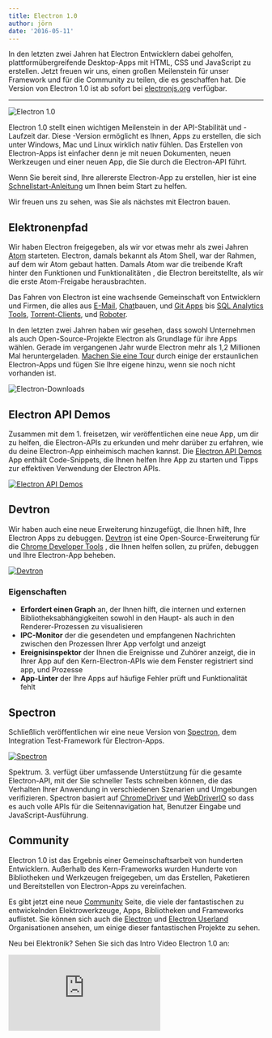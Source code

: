 ```yaml
---
title: Electron 1.0
author: jörn
date: '2016-05-11'
---
```


In den letzten zwei Jahren hat Electron Entwicklern dabei geholfen, plattformübergreifende Desktop-Apps mit HTML, CSS und JavaScript zu erstellen. Jetzt freuen wir uns, einen großen Meilenstein für unser Framework und für die Community zu teilen, die es geschaffen hat. Die Version von Electron 1.0 ist ab sofort bei [electronjs.org](https://electronjs.org) verfügbar.

---

![Electron 1.0](https://cloud.githubusercontent.com/assets/378023/15007352/315f5eea-1213-11e6-984e-21f5dab31267.png)

Electron 1.0 stellt einen wichtigen Meilenstein in der API-Stabilität und -Laufzeit dar. Diese -Version ermöglicht es Ihnen, Apps zu erstellen, die sich unter Windows, Mac und Linux wirklich nativ fühlen. Das Erstellen von Electron-Apps ist einfacher denn je mit neuen Dokumenten, neuen Werkzeugen und einer neuen App, die Sie durch die Electron-API führt.

Wenn Sie bereit sind, Ihre allererste Electron-App zu erstellen, hier ist eine [Schnellstart-Anleitung](https://electronjs.org/docs/tutorial/quick-start) um Ihnen beim Start zu helfen.

Wir freuen uns zu sehen, was Sie als nächstes mit Electron bauen.

## Elektronenpfad

Wir haben Electron freigegeben, als wir vor etwas mehr als zwei Jahren [Atom](https://atom.io) starteten. Electron, damals bekannt als Atom Shell, war der Rahmen, auf dem wir Atom gebaut hatten. Damals Atom war die treibende Kraft hinter den Funktionen und Funktionalitäten , die Electron bereitstellte, als wir die erste Atom-Freigabe herausbrachten.

Das Fahren von Electron ist eine wachsende Gemeinschaft von Entwicklern und Firmen, die alles aus [E-Mail](https://nylas.com), [Chat](https://slack.com)bauen, und [Git Apps](https://www.gitkraken.com) bis [SQL Analytics Tools](https://www.wagonhq.com), [Torrent-Clients](https://webtorrent.io/desktop), und [Roboter](https://www.jibo.com).

In den letzten zwei Jahren haben wir gesehen, dass sowohl Unternehmen als auch Open-Source-Projekte Electron als Grundlage für ihre Apps wählen. Gerade im vergangenen Jahr wurde Electron mehr als 1,2 Millionen Mal heruntergeladen. [Machen Sie eine Tour](https://electronjs.org/apps) durch einige der erstaunlichen Electron-Apps und fügen Sie Ihre eigene hinzu, wenn sie noch nicht vorhanden ist.

![Electron-Downloads](https://cloud.githubusercontent.com/assets/378023/15037731/af7e87e0-12d8-11e6-94e2-117c360d0ac9.png)

## Electron API Demos

Zusammen mit dem 1. freisetzen, wir veröffentlichen eine neue App, um dir zu helfen, die Electron-APIs zu erkunden und mehr darüber zu erfahren, wie du deine Electron-App einheimisch machen kannst. Die [Electron API Demos](https://github.com/electron/electron-api-demos) App enthält Code-Snippets, die Ihnen helfen Ihre App zu starten und Tipps zur effektiven Verwendung der Electron APIs.

[![Electron API Demos](https://cloud.githubusercontent.com/assets/378023/15138216/590acba4-16c9-11e6-863c-bdb0d3ef3eaa.png)](https://github.com/electron/electron-api-demos)

## Devtron

Wir haben auch eine neue Erweiterung hinzugefügt, die Ihnen hilft, Ihre Electron Apps zu debuggen. [Devtron](https://electronjs.org/devtron) ist eine Open-Source-Erweiterung für die [Chrome Developer Tools](https://developer.chrome.com/devtools) , die Ihnen helfen sollen, zu prüfen, debuggen und Ihre Electron-App beheben.

[![Devtron](https://cloud.githubusercontent.com/assets/378023/15138217/590c8b06-16c9-11e6-8af6-ef96299e85bc.png)](https://electronjs.org/devtron)

### Eigenschaften

  * **Erfordert einen Graph** an, der Ihnen hilft, die internen und externen Bibliotheksabhängigkeiten sowohl in den Haupt- als auch in den Renderer-Prozessen zu visualisieren
  * **IPC-Monitor** der die gesendeten und empfangenen Nachrichten zwischen den Prozessen Ihrer App verfolgt und anzeigt
  * **Ereignisinspektor** der Ihnen die Ereignisse und Zuhörer anzeigt, die in Ihrer App auf den Kern-Electron-APIs wie dem Fenster registriert sind app, und Prozesse
  * **App-Linter** der Ihre Apps auf häufige Fehler prüft und Funktionalität fehlt

## Spectron

Schließlich veröffentlichen wir eine neue Version von [Spectron](https://electronjs.org/spectron), dem Integration Test-Framework für Electron-Apps.

[![Spectron](https://cloud.githubusercontent.com/assets/378023/15138218/590d50c2-16c9-11e6-9b54-2d73729fe189.png)](https://electronjs.org/spectron)

Spektrum. 3. verfügt über umfassende Unterstützung für die gesamte Electron-API, mit der Sie schneller Tests schreiben können, die das Verhalten Ihrer Anwendung in verschiedenen Szenarien und Umgebungen verifizieren. Spectron basiert auf [ChromeDriver](https://sites.google.com/a/chromium.org/chromedriver) und [WebDriverIO](http://webdriver.io) so dass es auch volle APIs für die Seitennavigation hat, Benutzer Eingabe und JavaScript-Ausführung.

## Community

Electron 1.0 ist das Ergebnis einer Gemeinschaftsarbeit von hunderten Entwicklern. Außerhalb des Kern-Frameworks wurden Hunderte von Bibliotheken und Werkzeugen freigegeben, um das Erstellen, Paketieren und Bereitstellen von Electron-Apps zu vereinfachen.

Es gibt jetzt eine neue [Community](https://electronjs.org/community) Seite, die viele der fantastischen zu entwickelnden Elektrowerkzeuge, Apps, Bibliotheken und Frameworks auflistet. Sie können sich auch die [Electron](https://github.com/electron) und [Electron Userland](https://github.com/electron-userland) Organisationen ansehen, um einige dieser fantastischen Projekte zu sehen.

Neu bei Elektronik? Sehen Sie sich das Intro Video Electron 1.0 an:

<div class="video"><iframe src="https://www.youtube.com/embed/8YP_nOCO-4Q?rel=0" frameborder="0" allowfullscreen></iframe></div>

